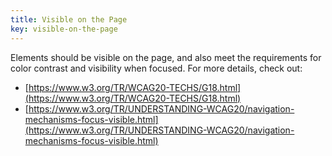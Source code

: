 ```yaml
---
title: Visible on the Page
key: visible-on-the-page
---
```


Elements should be visible on the page, and also meet the requirements for color contrast and visibility when focused. For more details, check out:
- [https://www.w3.org/TR/WCAG20-TECHS/G18.html](https://www.w3.org/TR/WCAG20-TECHS/G18.html)
- [https://www.w3.org/TR/UNDERSTANDING-WCAG20/navigation-mechanisms-focus-visible.html](https://www.w3.org/TR/UNDERSTANDING-WCAG20/navigation-mechanisms-focus-visible.html)
